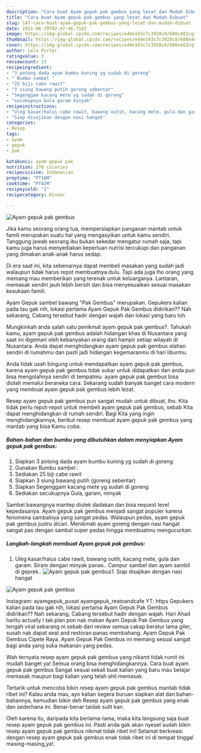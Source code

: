 ```yaml
---
description: "Cara buat Ayam gepuk pak gembus yang lezat dan Mudah Dibuat"
title: "Cara buat Ayam gepuk pak gembus yang lezat dan Mudah Dibuat"
slug: 147-cara-buat-ayam-gepuk-pak-gembus-yang-lezat-dan-mudah-dibuat
date: 2021-06-29T02:47:46.718Z
image: https://img-global.cpcdn.com/recipes/e44e103c7c3928c0/680x482cq70/ayam-gepuk-pak-gembus-foto-resep-utama.jpg
thumbnail: https://img-global.cpcdn.com/recipes/e44e103c7c3928c0/680x482cq70/ayam-gepuk-pak-gembus-foto-resep-utama.jpg
cover: https://img-global.cpcdn.com/recipes/e44e103c7c3928c0/680x482cq70/ayam-gepuk-pak-gembus-foto-resep-utama.jpg
author: Lela Porter
ratingvalue: 3
reviewcount: 12
recipeingredient:
- "3 potong dada ayam bumbu kuning yg sudah di goreng"
- " Bumbu sambel "
- "25 biji cabe rawit"
- "3 siung bawang putih goreng sebentar"
- "Segenggam kacang mete yg sudah di goreng"
- "secukupnya Gula garam minyak"
recipeinstructions:
- "Uleg kasar/halus cabe rawit, bawang outih, kacang mete, gula dan garam. Siram dengan minyak panas.. Campur sambel dan ayam sambil di geprek.."
- "Siap disajikan dengan nasi hangat"
categories:
- Resep
tags:
- ayam
- gepuk
- pak

katakunci: ayam gepuk pak 
nutrition: 270 calories
recipecuisine: Indonesian
preptime: "PT16M"
cooktime: "PT42M"
recipeyield: "1"
recipecategory: Dinner

---
```



![Ayam gepuk pak gembus](https://img-global.cpcdn.com/recipes/e44e103c7c3928c0/680x482cq70/ayam-gepuk-pak-gembus-foto-resep-utama.jpg)

Jika kamu seorang orang tua, mempersiapkan panganan mantab untuk famili merupakan suatu hal yang mengasyikan untuk kamu sendiri. Tanggung jawab seorang ibu bukan sekedar mengatur rumah saja, tapi kamu juga harus menyediakan keperluan nutrisi tercukupi dan panganan yang dimakan anak-anak harus sedap.

Di era  saat ini, kita sebenarnya dapat membeli masakan yang sudah jadi walaupun tidak harus repot membuatnya dulu. Tapi ada juga lho orang yang memang mau memberikan yang terenak untuk keluarganya. Lantaran, memasak sendiri jauh lebih bersih dan bisa menyesuaikan sesuai masakan kesukaan famili. 

Ayam Gepuk sambel bawang &#34;Pak Gembus&#34; merupakan. Gepukers kalian pada tau gak nih, lokasi pertama Ayam Gepuk Pak Gembus didirikan?? Nah sekarang, Cabang tersebut hadir dengan wajah dan lokasi yang baru loh.

Mungkinkah anda salah satu penikmat ayam gepuk pak gembus?. Tahukah kamu, ayam gepuk pak gembus adalah hidangan khas di Nusantara yang saat ini digemari oleh kebanyakan orang dari hampir setiap wilayah di Nusantara. Anda dapat menghidangkan ayam gepuk pak gembus olahan sendiri di rumahmu dan pasti jadi hidangan kegemaranmu di hari liburmu.

Anda tidak usah bingung untuk mendapatkan ayam gepuk pak gembus, karena ayam gepuk pak gembus tidak sukar untuk didapatkan dan anda pun bisa mengolahnya sendiri di tempatmu. ayam gepuk pak gembus bisa diolah memalui beraneka cara. Sekarang sudah banyak banget cara modern yang membuat ayam gepuk pak gembus lebih lezat.

Resep ayam gepuk pak gembus pun sangat mudah untuk dibuat, lho. Kita tidak perlu repot-repot untuk membeli ayam gepuk pak gembus, sebab Kita dapat menghidangkan di rumah sendiri. Bagi Kita yang ingin menghidangkannya, berikut resep membuat ayam gepuk pak gembus yang mantab yang bisa Kamu coba.

<!--inarticleads1-->

##### Bahan-bahan dan bumbu yang dibutuhkan dalam menyiapkan Ayam gepuk pak gembus:

1. Siapkan 3 potong dada ayam bumbu kuning yg sudah di goreng
1. Gunakan  Bumbu sambel :
1. Sediakan 25 biji cabe rawit
1. Siapkan 3 siung bawang putih (goreng sebentar)
1. Siapkan Segenggam kacang mete yg sudah di goreng
1. Sediakan secukupnya Gula, garam, minyak


Sambel bawangnya mantep diulek dadakan dan bisa request level kepedasanya. Ayam gepuk pak gembus menjadi sangat populer karena fenomena sambalnya yang sangat pedas. Walaupun pedas, ayam gepuk pak gembus justru dicari. Menikmati ayam goreng dengan nasi hangat sangat pas dengan sambal super pedas hingga membuatmu mengucurkan. 

<!--inarticleads2-->

##### Langkah-langkah membuat Ayam gepuk pak gembus:

1. Uleg kasar/halus cabe rawit, bawang outih, kacang mete, gula dan garam. Siram dengan minyak panas.. Campur sambel dan ayam sambil di geprek..
<img src="https://img-global.cpcdn.com/steps/d08d7259b59986e9/160x128cq70/ayam-gepuk-pak-gembus-langkah-memasak-1-foto.jpg" alt="Ayam gepuk pak gembus">1. Siap disajikan dengan nasi hangat
<img src="https://img-global.cpcdn.com/steps/e0013d520788c384/160x128cq70/ayam-gepuk-pak-gembus-langkah-memasak-2-foto.jpg" alt="Ayam gepuk pak gembus">

Instagram: ayamgepuk_pusat ayamgepuk_restoandcafe YT: https Gepukers kalian pada tau gak nih, lokasi pertama Ayam Gepuk Pak Gembus didirikan?? Nah sekarang, Cabang tersebut hadir dengan wajah. Hari Ahad haritu actually I tak plan pon nak makan Ayam Gepuk Pak Gembus yang tengah viral sekarang ni sebab dari review semua cakap beratur lama giler, susah nak dapat seat and restoran panas membahang. Ayam Gepuk Pak Gembus Cipete Raya. Ayam Gepuk Pak Gembus ini memang sesuai sangat bagi anda yang suka makanan yang pedas. 

Wah ternyata resep ayam gepuk pak gembus yang nikamt tidak rumit ini mudah banget ya! Semua orang bisa menghidangkannya. Cara buat ayam gepuk pak gembus Sangat sesuai sekali buat kalian yang baru mau belajar memasak maupun bagi kalian yang telah ahli memasak.

Tertarik untuk mencoba bikin resep ayam gepuk pak gembus mantab tidak ribet ini? Kalau anda mau, ayo kalian segera buruan siapkan alat dan bahan-bahannya, kemudian bikin deh Resep ayam gepuk pak gembus yang enak dan sederhana ini. Benar-benar taidak sulit kan. 

Oleh karena itu, daripada kita berlama-lama, maka kita langsung saja buat resep ayam gepuk pak gembus ini. Pasti anda gak akan nyesel sudah bikin resep ayam gepuk pak gembus nikmat tidak ribet ini! Selamat berkreasi dengan resep ayam gepuk pak gembus enak tidak ribet ini di tempat tinggal masing-masing,ya!.

